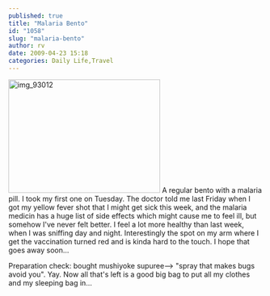 ```yaml
---
published: true
title: "Malaria Bento"
id: "1058"
slug: "malaria-bento"
author: rv
date: 2009-04-23 15:18
categories: Daily Life,Travel
---
```

<a href="https://s3.amazonaws.com/cfwblog/uploads/2009/04/img_93012.jpg"><img class="aligncenter size-medium wp-image-1061" title="img_93012" src="https://s3.amazonaws.com/cfwblog/uploads/2009/04/img_93012.jpg?w=300" alt="img_93012" width="300" height="225" /></a>
A regular bento with a malaria pill. I took my first one on Tuesday. The doctor told me last Friday when I got my yellow fever shot that I might get sick this week, and the malaria medicin has a huge list of side effects which might cause me to feel ill, but somehow I've never felt better. I feel a lot more healthy than last week, when I was sniffing day and night. Interestingly the spot on my arm where I get the vaccination turned red and is kinda hard to the touch. I hope that goes away soon...

Preparation check: bought mushiyoke supuree--&gt; "spray that makes bugs avoid you". Yay. Now all that's left is a good big bag to put all my clothes and my sleeping bag in...